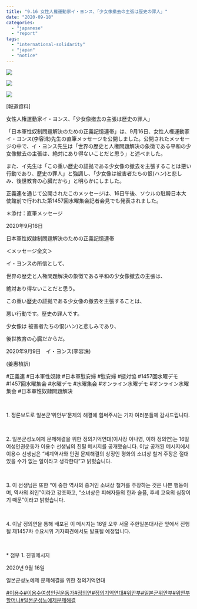 ```yaml
---
title: "9.16 女性人権運動家イ・ヨンス、「少女像撤去の主張は歴史の罪人」"
date: "2020-09-18"
categories: 
  - "japanese"
  - "report"
tags: 
  - "international-solidarity"
  - "japan"
  - "notice"
---
```


![](http://womenandwar.net/kr/wp-content/uploads/2020/09/0916-報道資料イ・ヨンス少女像メッセージ.pdf_page_1-724x1024.jpg)

![](http://womenandwar.net/kr/wp-content/uploads/2020/09/0916-報道資料イ・ヨンス少女像メッセージ.pdf_page_2-724x1024.jpg)

![](http://womenandwar.net/kr/wp-content/uploads/2020/09/119450393_2215419601915780_8302859675139540188_o-707x1024.jpg)

\[報道資料\]

女性人権運動家イ・ヨンス、「少女像撤去の主張は歴史の罪人」

「日本軍性奴制問題解決のための正義記憶連帯」は、9月16日、女性人権運動家イ・ヨンス(李容洙)先生の直筆メッセージを公開しました。公開されたメッセージの中で、イ・ヨンス先生は「世界の歴史と人権問題解決の象徴である平和の少女像撤去の主張は、絶対にあり得ないことだと思う」と述べました。

また、イ先生は「この重い歴史の証拠である少女像の撤去を主張することは悪い行動であり、歴史の罪人」と強調し、「少女像は被害者たちの恨(ハン)と悲しみ、後世教育の心臓だから」と明らかにしました。

正義連を通じて公開されたこのメッセージは、16日午後、ソウルの駐韓日本大使館前で行われた第1457回水曜集会記者会見でも発表されました。

＊添付：直筆メッセージ

2020年9月16日

日本軍性奴隷制問題解決のための正義記憶連帯

＜メッセージ全文＞

イ・ヨンスの所信として、

世界の歴史と人権問題解決の象徴である平和の少女像撤去の主張は、

絶対あり得ないことだと思う。

この重い歴史の証拠である少女像の撤去を主張することは、

悪い行動です。歴史の罪人です。

少女像は 被害者たちの恨(ハン)と悲しみであり、

後世教育の心臓だからだ。

2020年9月9日　イ・ヨンス(李容洙)

(姜惠楨訳)

#正義連 #日本軍性奴隷 #日本軍慰安婦 #慰安婦 #挺対協 #1457回水曜デモ #1457回水曜集会 #水曜デモ #水曜集会 #オンライン水曜デモ #オンライン水曜集会 #日本軍性奴隷問題解決

​

1\. 정론보도로 일본군‘위안부’문제의 해결에 힘써주시는 기자 여러분들께 감사드립니다.

​

2\. 일본군성노예제 문제해결을 위한 정의기억연대(이사장 이나영, 이하 정의연)는 16일 여성인권운동가 이용수 선생님의 친필 메시지를 공개했습니다. 이날 공개된 메시지에서 이용수 선생님은 “세계역사와 인권 문제해결의 상징인 평화의 소녀상 철거 주장은 절대 있을 수가 없는 일이라고 생각한다”고 밝혔습니다.

​

3\. 이 선생님은 또한 “이 중한 역사의 증거인 소녀상 철거를 주장하는 것은 나쁜 행동이며, 역사의 죄인”이라고 강조하고, “소녀상은 피해자들의 한과 슬픔, 후세 교육의 심장이기 때문”이라고 밝혔습니다.

​

4\. 이날 정의연을 통해 배포된 이 메시지는 16일 오후 서울 주한일본대사관 앞에서 진행될 제1457차 수요시위 기자회견에서도 발표될 예정입니다.

​

\* 첨부 1. 친필메시지

2020년 9월 16일

일본군성노예제 문제해결을 위한 정의기억연대

[#이용수](https://blog.naver.com/PostListByTagName.nhn?blogId=war_women&logType=mylog&tagName=%EC%9D%B4%EC%9A%A9%EC%88%98)[#이용수여성인권운동가](https://blog.naver.com/PostListByTagName.nhn?blogId=war_women&logType=mylog&tagName=%EC%9D%B4%EC%9A%A9%EC%88%98%EC%97%AC%EC%84%B1%EC%9D%B8%EA%B6%8C%EC%9A%B4%EB%8F%99%EA%B0%80)[#정의연](https://blog.naver.com/PostListByTagName.nhn?blogId=war_women&logType=mylog&tagName=%EC%A0%95%EC%9D%98%EC%97%B0)[#정의기억연대](https://blog.naver.com/PostListByTagName.nhn?blogId=war_women&logType=mylog&tagName=%EC%A0%95%EC%9D%98%EA%B8%B0%EC%96%B5%EC%97%B0%EB%8C%80)[#위안부](https://blog.naver.com/PostListByTagName.nhn?blogId=war_women&logType=mylog&tagName=%EC%9C%84%EC%95%88%EB%B6%80)[#일본군위안부](https://blog.naver.com/PostListByTagName.nhn?blogId=war_women&logType=mylog&tagName=%EC%9D%BC%EB%B3%B8%EA%B5%B0%EC%9C%84%EC%95%88%EB%B6%80)[#위안부할머니](https://blog.naver.com/PostListByTagName.nhn?blogId=war_women&logType=mylog&tagName=%EC%9C%84%EC%95%88%EB%B6%80%ED%95%A0%EB%A8%B8%EB%8B%88)[#일본군성노예제문제해결](https://blog.naver.com/PostListByTagName.nhn?blogId=war_women&logType=mylog&tagName=%EC%9D%BC%EB%B3%B8%EA%B5%B0%EC%84%B1%EB%85%B8%EC%98%88%EC%A0%9C%EB%AC%B8%EC%A0%9C%ED%95%B4%EA%B2%B0)
